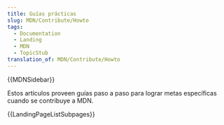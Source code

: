 ```yaml
---
title: Guías prácticas
slug: MDN/Contribute/Howto
tags:
  - Documentation
  - Landing
  - MDN
  - TopicStub
translation_of: MDN/Contribute/Howto
---
```

{{MDNSidebar}}

Estos artículos proveen guías paso a paso para lograr metas específicas cuando se contribuye a MDN.

{{LandingPageListSubpages}}
